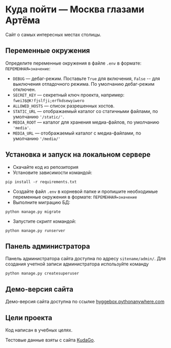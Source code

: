 # Куда пойти — Москва глазами Артёма


Сайт о самых интересных местах столицы.

## Переменные окружения
Определите переменные окружения в файле `.env` в формате: `ПЕРЕМЕННАЯ=значение`:
- `DEBUG` — дебаг-режим. Поставьте `True` для включения, `False` -- для 
выключения отладочного режима. По умолчанию дебаг-режим отключен.
- `SECRET_KEY` — секретный ключ проекта, например: `fwei3$@K!fjslfji;erfkdsewyiwero`
- `ALLOWED_HOSTS` — список разрешенных хостов.
- `STATIC_URL` — отображаемый каталог со статичными файлами, по умолчанию `'/static/'`. 
- `MEDIA_ROOT` — каталог для хранения медиа-файлов, по умолчанию `'media'`.
- `MEDIA_URL` — отображаемый каталог с медиа-файлами, по умолчанию `'/media/'`

## Установка и запуск на локальном сервере
- Скачайте код из репозитория
- Установите зависимости командой:
```shell
pip install -r requirements.txt
```
- Создайте файл `.env` в корневой папке и пропишите необходимые переменные 
окружения в формате: `ПЕРЕМЕННАЯ=значение`
- Выполните миграцию БД:
```commandline
python manage.py migrate
```
- Запустите скрипт командой:
```commandline
python manage.py runserver
```

## Панель администратора
Панель администратора сайта доступна по адресу `sitename/admin/`. Для
создания учетной записи администратора используйте команду
```commandline
python manage.py createsuperuser
```

## Демо-версия сайта
Демо-версия сайта доступна по ссылке [hyggebox.pythonanywhere.com](http://hyggebox.pythonanywhere.com/)

## Цели проекта
Код написан в учебных целях.

Тестовые данные взяты с сайта [KudaGo](https://kudago.com/).